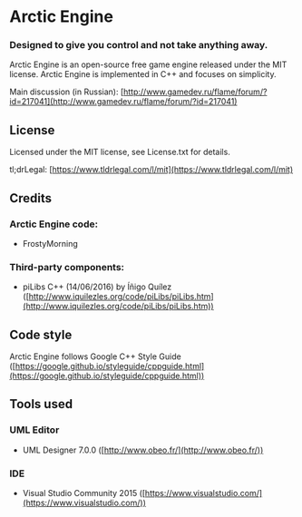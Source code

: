 # Arctic Engine

### Designed to give you control and not take anything away.

Arctic Engine is an open-source free game engine released under the MIT license. Arctic Engine is implemented in C++ and focuses on simplicity.

Main discussion (in Russian): [http://www.gamedev.ru/flame/forum/?id=217041](http://www.gamedev.ru/flame/forum/?id=217041)

## License
Licensed under the MIT license, see License.txt for details.

tl;drLegal: [https://www.tldrlegal.com/l/mit](https://www.tldrlegal.com/l/mit)

## Credits

### Arctic Engine code:

* FrostyMorning

### Third-party components:

* piLibs C++ (14/06/2016) by Íñigo Quílez ([http://www.iquilezles.org/code/piLibs/piLibs.htm](http://www.iquilezles.org/code/piLibs/piLibs.htm))

## Code style

Arctic Engine follows Google C++ Style Guide ([https://google.github.io/styleguide/cppguide.html](https://google.github.io/styleguide/cppguide.html))

## Tools used

### UML Editor

* UML Designer 7.0.0
([http://www.obeo.fr/](http://www.obeo.fr/))

### IDE

* Visual Studio Community 2015
([https://www.visualstudio.com/](https://www.visualstudio.com/))

